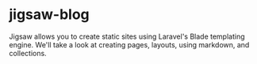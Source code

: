 # jigsaw-blog
Jigsaw allows you to create static sites using Laravel's Blade templating engine. We'll take a look at creating pages, layouts, using markdown, and collections.
